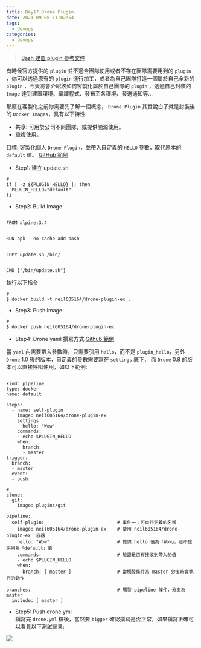 ```yaml
---
title: Day17 Drone Plugin
date: 2021-09-08 11:02:54
tags:
  - devops
categories:
  - devops
---
```


> [Bash 建置 plugin 參考文件](https://docs.drone.io/plugins/tutorials/bash/)

有時候官方提供的 `plugin` 並不適合團隊使用或者不存在團隊需要用到的 `plugin` ，你可以透過原有的 `plugin` 進行加工，或者為自己團隊打造一個屬於自己全新的 `plugin` ，今天將會介紹該如何客製化屬於自己團隊的 `plugin` ，透過自己封裝的 `Image` 達到建置環境、編譯程式、發布至各環境、發送通知等...

那麼在客製化之前你需要先了解一個概念， `Drone Plugin` 其實說白了就是封裝後的 `Docker Images`，具有以下特性:

<!--more-->

-   共享: 可用於公司不同團隊，或提供開源使用。
-   重複使用。

目標: 客製化個人 `Drone Plugin`，並帶入自定義的 `HELLO` 參數，取代原本的 `default` 值。 [GitHub 範例](https://github.com/neil605164/CI-CD/tree/master/plugin-example)

-   Step1: 建立 update.sh

```
#
if [ -z ${PLUGIN_HELLO} ]; then
  PLUGIN_HELLO="default"
fi
```

-   Step2: Build Image

```

FROM alpine:3.4


RUN apk --no-cache add bash


COPY update.sh /bin/


CMD ["/bin/update.sh"]
```

執行以下指令

```
#
$ docker build -t neil605164/drone-plugin-ex .
```

-   Step3: Push Image

```
#
$ docker push neil605164/drone-plugin-ex
```

-   Step4: Drone yaml 撰寫方式 [Github 範例](https://github.com/neil605164/CI-CD/tree/master/demo2)

當 `yaml` 內需要帶入參數時，只需要引用 `hello`，而不是 `plugin_hello`，另外 `Drone` 1.0 後的版本，自定義的參數需要寫在 `settings` 底下， 而 `Drone` 0.8 的版本可以直接呼叫使用，如以下範例:

```

kind: pipeline
type: docker      
name: default       

steps:
  - name: self-plugin                    
    image: neil605164/drone-plugin-ex    
    settings:
      hello: "Wow"                       
    commands:                            
    - echo $PLUGIN_HELLO                 
    when:                                
      branch:
      - master
trigger:     
  branch: 
  - master
  event:
  - push
```

```
#
clone:
  git:
    image: plugins/git

pipeline:
  self-plugin:                           # 事件一：可自行定義的名稱
    image: neil605164/drone-plugin-ex    # 使用 neil605164/drone-plugin-ex  容器
    hello: "Wow"                         # 提供 hello 值為「Wow」，若不提供則為「default」值
    commands:                            # 驗證是否有接收到帶入的值
    - echo $PLUGIN_HELLO          
    when: 
      branch: [ master ]                 # 當觸發條件為 master 分支時會執行的動作
      
branches:                                # 觸發 pipeline 條件，分支為 master
  include: [ master ]
```

-   Step5: Push drone.yml  
    撰寫完 `drone.yml` 檔後，當然要 `tigger` 確認撰寫是否正常，如果撰寫正確可以看見以下測試結果:

![](https://i.imgur.com/uq90Hjs.png)
